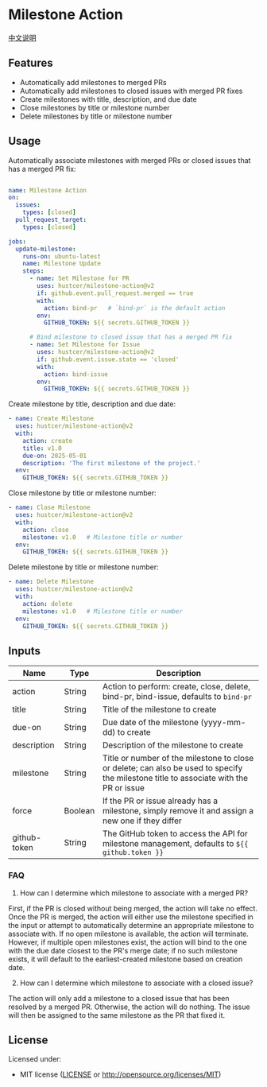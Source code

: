 # Milestone Action

[中文说明](README.zh-CN.md)

## Features

- Automatically add milestones to merged PRs
- Automatically add milestones to closed issues with merged PR fixes
- Create milestones with title, description, and due date
- Close milestones by title or milestone number
- Delete milestones by title or milestone number

## Usage

Automatically associate milestones with merged PRs or closed issues that has a merged PR fix:

```yaml

name: Milestone Action
on:
  issues:
    types: [closed]
  pull_request_target:
    types: [closed]

jobs:
  update-milestone:
    runs-on: ubuntu-latest
    name: Milestone Update
    steps:
      - name: Set Milestone for PR
        uses: hustcer/milestone-action@v2
        if: github.event.pull_request.merged == true
        with:
          action: bind-pr   # `bind-pr` is the default action
        env:
          GITHUB_TOKEN: ${{ secrets.GITHUB_TOKEN }}

      # Bind milestone to closed issue that has a merged PR fix
      - name: Set Milestone for Issue
        uses: hustcer/milestone-action@v2
        if: github.event.issue.state == 'closed'
        with:
          action: bind-issue
        env:
          GITHUB_TOKEN: ${{ secrets.GITHUB_TOKEN }}
```

Create milestone by title, description and due date:

```yaml
- name: Create Milestone
  uses: hustcer/milestone-action@v2
  with:
    action: create
    title: v1.0
    due-on: 2025-05-01
    description: 'The first milestone of the project.'
  env:
    GITHUB_TOKEN: ${{ secrets.GITHUB_TOKEN }}
```

Close milestone by title or milestone number:

```yaml
- name: Close Milestone
  uses: hustcer/milestone-action@v2
  with:
    action: close
    milestone: v1.0   # Milestone title or number
  env:
    GITHUB_TOKEN: ${{ secrets.GITHUB_TOKEN }}
```

Delete milestone by title or milestone number:

```yaml
- name: Delete Milestone
  uses: hustcer/milestone-action@v2
  with:
    action: delete
    milestone: v1.0   # Milestone title or number
  env:
    GITHUB_TOKEN: ${{ secrets.GITHUB_TOKEN }}
```

## Inputs

| Name         | Type    | Description                                                                                                             |
| ------------ | ------- | ----------------------------------------------------------------------------------------------------------------------- |
| action       | String  | Action to perform: create, close, delete, bind-pr, bind-issue, defaults to `bind-pr`                                            |
| title        | String  | Title of the milestone to create                                                                                        |
| due-on       | String  | Due date of the milestone (yyyy-mm-dd) to create                                                                        |
| description  | String  | Description of the milestone to create                                                                                  |
| milestone    | String  | Title or number of the milestone to close or delete; can also be used to specify the milestone title to associate with the PR or issue |
| force        | Boolean | If the PR or issue already has a milestone, simply remove it and assign a new one if they differ                    |
| github-token | String  | The GitHub token to access the API for milestone management, defaults to `${{ github.token }}`                          |

### FAQ

1. How can I determine which milestone to associate with a merged PR?

First, if the PR is closed without being merged, the action will take no effect. Once the PR is merged, the action will either use the milestone specified in the input or attempt to automatically determine an appropriate milestone to associate with. If no open milestone is available, the action will terminate. However, if multiple open milestones exist, the action will bind to the one with the due date closest to the PR's merge date; if no such milestone exists, it will default to the earliest-created milestone based on creation date.

2. How can I determine which milestone to associate with a closed issue?

The action will only add a milestone to a closed issue that has been resolved by a merged PR. Otherwise, the action will do nothing. The issue will then be assigned to the same milestone as the PR that fixed it.

## License

Licensed under:

- MIT license ([LICENSE](LICENSE) or http://opensource.org/licenses/MIT)
